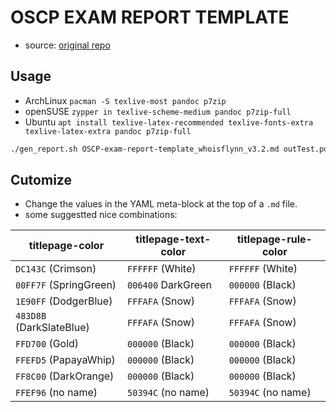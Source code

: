 # OSCP EXAM REPORT TEMPLATE

- source: [original repo](https://github.com/noraj/OSCP-Exam-Report-Template-Markdown)

## Usage

- ArchLinux `pacman -S texlive-most pandoc p7zip`
- openSUSE `zypper in texlive-scheme-medium pandoc p7zip-full`
- Ubuntu `apt install texlive-latex-recommended texlive-fonts-extra texlive-latex-extra pandoc p7zip-full`

```sh
./gen_report.sh OSCP-exam-report-template_whoisflynn_v3.2.md outTest.pdf
```

## Cutomize

- Change the values in the YAML meta-block at the top of a `.md` file.
- some suggestted nice combinations:

titlepage-color          | titlepage-text-color | titlepage-rule-color
-------------------------|----------------------|---------------------
`DC143C` (Crimson)       | `FFFFFF` (White)     | `FFFFFF` (White)
`00FF7F` (SpringGreen)   | `006400` DarkGreen   | `000000` (Black)
`1E90FF` (DodgerBlue)    | `FFFAFA` (Snow)      | `FFFAFA` (Snow)
`483D8B` (DarkSlateBlue) | `FFFAFA` (Snow)      | `FFFAFA` (Snow)
`FFD700` (Gold)          | `000000` (Black)     | `000000` (Black)
`FFEFD5` (PapayaWhip)    | `000000` (Black)     | `000000` (Black)
`FF8C00` (DarkOrange)    | `000000` (Black)     | `000000` (Black)
`FFEF96` (no name)       | `50394C` (no name)   | `50394C` (no name)
